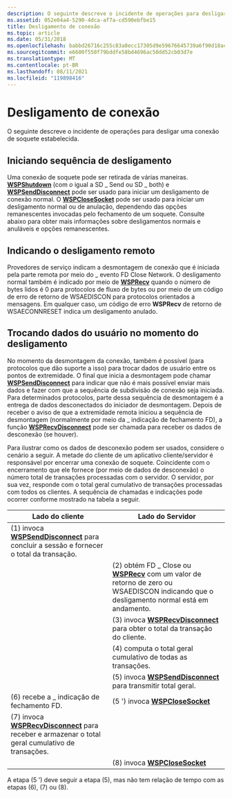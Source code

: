 ```yaml
---
description: O seguinte descreve o incidente de operações para desligar uma conexão de soquete estabelecida.
ms.assetid: 052e04a4-5290-4dca-af7a-cd590ebfbe15
title: Desligamento de conexão
ms.topic: article
ms.date: 05/31/2018
ms.openlocfilehash: babbd26716c255c83a8ecc17305d9e59676645739a6f90d18ac72b5bcda49241
ms.sourcegitcommit: e6600f550f79bddfe58bd4696ac50dd52cb03d7e
ms.translationtype: MT
ms.contentlocale: pt-BR
ms.lasthandoff: 08/11/2021
ms.locfileid: "119898416"
---
```

# <a name="connection-shutdown"></a>Desligamento de conexão

O seguinte descreve o incidente de operações para desligar uma conexão de soquete estabelecida.

## <a name="initiating-shutdown-sequence"></a>Iniciando sequência de desligamento

Uma conexão de soquete pode ser retirada de várias maneiras. [**WSPShutdown**](/previous-versions/windows/desktop/legacy/ms742294(v=vs.85)) (com *o* igual a SD \_ Send ou SD \_ both) e [**WSPSendDisconnect**](/previous-versions/windows/desktop/legacy/ms742290(v=vs.85)) pode ser usado para iniciar um desligamento de conexão normal. O [**WSPCloseSocket**](/previous-versions/windows/hardware/network/ff566273(v=vs.85)) pode ser usado para iniciar um desligamento normal ou de anulação, dependendo das opções remanescentes invocadas pelo fechamento de um soquete. Consulte abaixo para obter mais informações sobre desligamentos normais e anuláveis e opções remanescentes.

## <a name="indicating-remote-shutdown"></a>Indicando o desligamento remoto

Provedores de serviço indicam a desmontagem de conexão que é iniciada pela parte remota por meio do \_ evento FD Close Network. O desligamento normal também é indicado por meio de [**WSPRecv**](/previous-versions/windows/hardware/network/ff566309(v=vs.85)) quando o número de bytes lidos é 0 para protocolos de fluxo de bytes ou por meio de um código de erro de retorno de WSAEDISCON para protocolos orientados a mensagens. Em qualquer caso, um código de erro **WSPRecv** de retorno de WSAECONNRESET indica um desligamento anulado.

## <a name="exchanging-user-data-at-shutdown-time"></a>Trocando dados do usuário no momento do desligamento

No momento da desmontagem da conexão, também é possível (para protocolos que dão suporte a isso) para trocar dados de usuário entre os pontos de extremidade. O final que inicia a desmontagem pode chamar [**WSPSendDisconnect**](/previous-versions/windows/desktop/legacy/ms742290(v=vs.85)) para indicar que não é mais possível enviar mais dados e fazer com que a sequência de subdivisão de conexão seja iniciada. Para determinados protocolos, parte dessa sequência de desmontagem é a entrega de dados desconectados do iniciador de desmontagem. Depois de receber o aviso de que a extremidade remota iniciou a sequência de desmontagem (normalmente por meio da \_ indicação de fechamento FD), a função [**WSPRecvDisconnect**](/previous-versions/windows/desktop/legacy/ms742285(v=vs.85)) pode ser chamada para receber os dados de desconexão (se houver).

Para ilustrar como os dados de desconexão podem ser usados, considere o cenário a seguir. A metade do cliente de um aplicativo cliente/servidor é responsável por encerrar uma conexão de soquete. Coincidente com o encerramento que ele fornece (por meio de dados de desconexão) o número total de transações processadas com o servidor. O servidor, por sua vez, responde com o total geral cumulativo de transações processadas com todos os clientes. A sequência de chamadas e indicações pode ocorrer conforme mostrado na tabela a seguir.

| Lado do cliente                                                                                                               | Lado do Servidor                                                                                                                             |
|---------------------------------------------------------------------------------------------------------------------------|-----------------------------------------------------------------------------------------------------------------------------------------|
| (1) invoca [**WSPSendDisconnect**](/previous-versions/windows/desktop/legacy/ms742290(v=vs.85)) para concluir a sessão e fornecer o total da transação.            |                                                                                                                                         |
|                                                                                                                           | (2) obtém FD \_ Close ou [**WSPRecv**](/previous-versions/windows/hardware/network/ff566309(v=vs.85)) com um valor de retorno de zero ou WSAEDISCON indicando que o desligamento normal está em andamento. |
|                                                                                                                           | (3) invoca [**WSPRecvDisconnect**](/previous-versions/windows/desktop/legacy/ms742285(v=vs.85)) para obter o total da transação do cliente.                                         |
|                                                                                                                           | (4) computa o total geral cumulativo de todas as transações.                                                                                |
|                                                                                                                           | (5) invoca [**WSPSendDisconnect**](/previous-versions/windows/desktop/legacy/ms742290(v=vs.85)) para transmitir total geral.                                                   |
| (6) recebe a \_ indicação de fechamento FD.                                                                                        | (5 ') invoca [ **WSPCloseSocket**](/previous-versions/windows/hardware/network/ff566273(v=vs.85))                                                                                 |
| (7) invoca [**WSPRecvDisconnect**](/previous-versions/windows/desktop/legacy/ms742285(v=vs.85)) para receber e armazenar o total geral cumulativo de transações. |                                                                                                                                         |
|                                                                                                                           | (8) invoca [ **WSPCloseSocket**](/previous-versions/windows/hardware/network/ff566273(v=vs.85))                                                                                  |



 

A etapa (5 ') deve seguir a etapa (5), mas não tem relação de tempo com as etapas (6), (7) ou (8).

 

 
